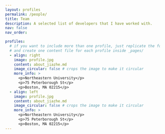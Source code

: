 ```yaml
---
layout: profiles
permalink: /people/
title: Team
description: A selected list of developers that I have worked with.
nav: false
nav_order:

profiles:
  # if you want to include more than one profile, just replicate the following block
  # and create one content file for each profile inside _pages/
  - align: right
    image: profile.jpg
    content: about_jiazhe.md
    image_circular: false # crops the image to make it circular
    more_info: >
      <p>Northeastern University</p>
      <p>75 Peterborough St</p>
      <p>Boston, MA 02215</p>
  - align: left
    image: profile.jpg
    content: about_jiazhe.md
    image_circular: false # crops the image to make it circular
    more_info: >
      <p>Northeastern University</p>
      <p>75 Peterborough St</p>
      <p>Boston, MA 02215</p>
---
```

